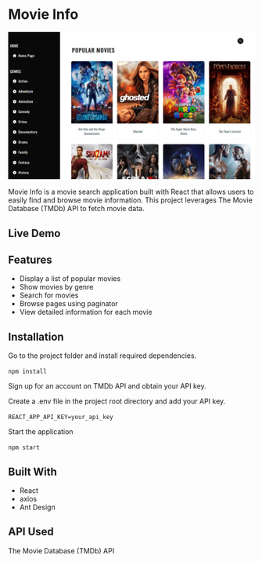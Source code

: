 # Movie Info

![IMAGE](/public/images/demo.png)

Movie Info is a movie search application built with React that allows users to easily find and browse movie information. This project leverages The Movie Database (TMDb) API to fetch movie data.

## Live Demo

## Features

- Display a list of popular movies
- Show movies by genre
- Search for movies
- Browse pages using paginator
- View detailed information for each movie

## Installation

Go to the project folder and install required dependencies.

`npm install`

Sign up for an account on TMDb API and obtain your API key.

Create a .env file in the project root directory and add your API key.

`REACT_APP_API_KEY=your_api_key`

Start the application

`npm start`

## Built With

- React
- axios
- Ant Design

## API Used

The Movie Database (TMDb) API
